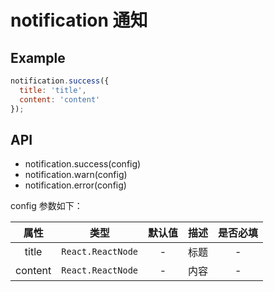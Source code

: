 # notification 通知

## Example

```jsx
notification.success({
  title: 'title',
  content: 'content'
});
```

## API

- notification.success(config)
- notification.warn(config)
- notification.error(config)

config 参数如下：

|  属性   |       类型        | 默认值 | 描述 | 是否必填 |
|:-------:|:-----------------:|:------:|:----:|:--------:|
|  title  | `React.ReactNode` |   -    | 标题 |    -     |
| content | `React.ReactNode` |   -    | 内容 |    -     |
